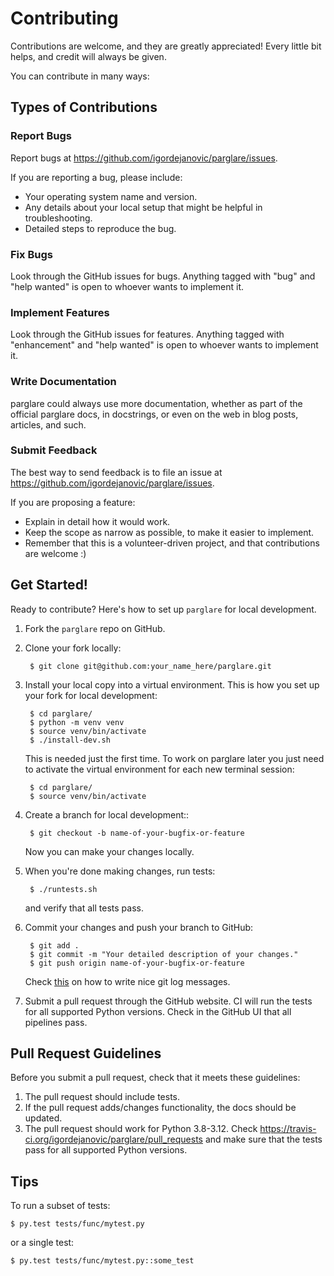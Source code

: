 # Contributing

Contributions are welcome, and they are greatly appreciated! Every little bit
helps, and credit will always be given.

You can contribute in many ways:


## Types of Contributions

### Report Bugs

Report bugs at https://github.com/igordejanovic/parglare/issues.

If you are reporting a bug, please include:

- Your operating system name and version.
- Any details about your local setup that might be helpful in troubleshooting.
- Detailed steps to reproduce the bug.


### Fix Bugs

Look through the GitHub issues for bugs. Anything tagged with "bug" and "help
wanted" is open to whoever wants to implement it.


### Implement Features

Look through the GitHub issues for features. Anything tagged with "enhancement"
and "help wanted" is open to whoever wants to implement it.


### Write Documentation

parglare could always use more documentation, whether as part of the official
parglare docs, in docstrings, or even on the web in blog posts, articles, and
such.


### Submit Feedback

The best way to send feedback is to file an issue at
https://github.com/igordejanovic/parglare/issues.

If you are proposing a feature:

- Explain in detail how it would work.
- Keep the scope as narrow as possible, to make it easier to implement.
- Remember that this is a volunteer-driven project, and that contributions are
  welcome :)


## Get Started!

Ready to contribute? Here's how to set up `parglare` for local development.

1. Fork the `parglare` repo on GitHub.
2. Clone your fork locally:

        $ git clone git@github.com:your_name_here/parglare.git

3. Install your local copy into a virtual environment. This is how you set up
   your fork for local development:

        $ cd parglare/
        $ python -m venv venv
        $ source venv/bin/activate
        $ ./install-dev.sh

   This is needed just the first time. To work on parglare later you just need
   to activate the virtual environment for each new terminal session:

        $ cd parglare/
        $ source venv/bin/activate

4. Create a branch for local development::

        $ git checkout -b name-of-your-bugfix-or-feature

   Now you can make your changes locally.

5. When you're done making changes, run tests:

        $ ./runtests.sh

   and verify that all tests pass.

6. Commit your changes and push your branch to GitHub:

        $ git add .
        $ git commit -m "Your detailed description of your changes."
        $ git push origin name-of-your-bugfix-or-feature

   Check [this](https://chris.beams.io/posts/git-commit/) on how to write nice
   git log messages.

7. Submit a pull request through the GitHub website. CI will run the tests for
   all supported Python versions. Check in the GitHub UI that all pipelines pass.


## Pull Request Guidelines

Before you submit a pull request, check that it meets these guidelines:

1. The pull request should include tests.
2. If the pull request adds/changes functionality, the docs should be updated.
3. The pull request should work for Python 3.8-3.12. Check
   https://travis-ci.org/igordejanovic/parglare/pull_requests and make sure that
   the tests pass for all supported Python versions.


## Tips

To run a subset of tests:

```
$ py.test tests/func/mytest.py
```

or a single test:

```
$ py.test tests/func/mytest.py::some_test
```

